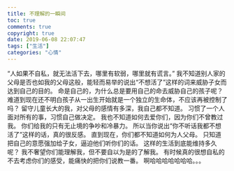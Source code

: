 ```yaml
---
title: 不理解的一瞬间
toc: true
comments: true
copyright: true
date: 2019-06-08 22:07:47
tags: ["生活"]
categories: "心情"
---
```

“人如果不自私，就无法活下去，哪里有软弱，哪里就有谎言。”
我不知道别人家的父母是否也如我的父母这般，能轻而易举的说出“不想活了”这样的词来威胁子女而达到自己的目的。
命是自己的，为什么总是要用自己的命去威胁自己的孩子呢？
难道到现在还不明白孩子从一出生开始就是一个独立的生命体，不应该再被控制了吗？
留守儿童长大的我，对父母的感情有多深，我自己都不知道。
习惯了一个人面对所有的事，习惯自己做决定。
我也不知道如何去爱你们，因为你们不曾教过我。
你们给我的只有无止境的争吵和冷暴力。
所以当你说出“你不听话我都不想活了”这样的话，真的很反感。
直到现在，你们都不知道如何为人父母。
只知道把自己的意愿强加给子女，逼迫他们听你们的话。
这样的生活到底能维持多久呢？
我不奢望你们能理解我，但不要自以为是的了解我。
有时候真的很想自私的不去考虑你们的感受，能痛快的把你们说教一番。
啊哈哈哈哈哈哈哈。。。